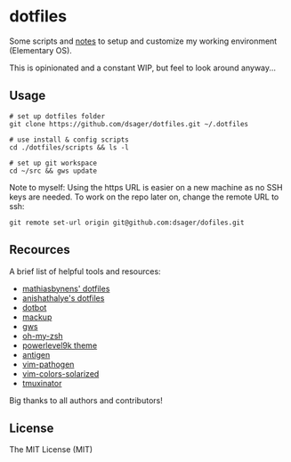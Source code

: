 # dotfiles

Some scripts and [notes](NOTES.md) to setup and customize my working environment (Elementary OS).

This is opinionated and a constant WIP, but feel to look around anyway...

## Usage

    # set up dotfiles folder
    git clone https://github.com/dsager/dotfiles.git ~/.dotfiles

    # use install & config scripts
    cd ./dotfiles/scripts && ls -l

    # set up git workspace
    cd ~/src && gws update

Note to myself: Using the https URL is easier on a new machine as no 
SSH keys are needed. To work on the repo later on, change the remote 
URL to ssh:

    git remote set-url origin git@github.com:dsager/dofiles.git

## Recources

A brief list of helpful tools and resources:

- [mathiasbynens' dotfiles](https://github.com/mathiasbynens/dotfiles)
- [anishathalye's dotfiles](https://github.com/anishathalye/dotfiles)
- [dotbot](https://github.com/anishathalye/dotbot)
- [mackup](https://github.com/lra/mackup)
- [gws](https://github.com/StreakyCobra/gws)
- [oh-my-zsh](https://github.com/robbyrussell/oh-my-zsh/)
- [powerlevel9k theme](https://github.com/bhilburn/powerlevel9k)
- [antigen](https://github.com/zsh-users/antigen.git)
- [vim-pathogen](https://github.com/tpope/vim-pathogen.git)
- [vim-colors-solarized](https://github.com/altercation/vim-colors-solarized.git)
- [tmuxinator](https://github.com/tmuxinator/tmuxinator)

Big thanks to all authors and contributors!

## License

The MIT License (MIT)

